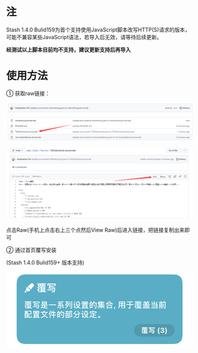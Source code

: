 注
===
Stash 1.4.0 Bulid159为首个支持使用JavaScript脚本改写HTTP(S)请求的版本，可能不兼容某些JavaScript语法，若导入后无效，请等待后续更新。

**经测试以上脚本目前均不支持，建议更新支持后再导入**

使用方法
===
① 获取raw链接：

![](https://raw.githubusercontent.com/Infatuation-Fei/explain/main/Picture/jiaoxue.png)

![](https://raw.githubusercontent.com/Infatuation-Fei/explain/main/Picture/jiaoxue2.png)

点击Raw(手机上点击右上三个点然后View Raw)后进入链接，把链接复制出来即可

② 通过首页覆写安装

(Stash 1.4.0 Bulid159+ 版本支持)

![](https://raw.githubusercontent.com/Infatuation-Fei/explain/main/Picture/fuxie.jpg)


